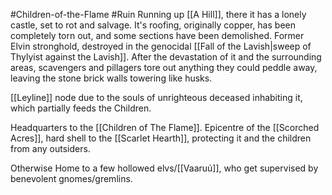 #Children-of-the-Flame #Ruin
Running up [[A Hill]], there it has a lonely castle, set to rot and salvage.
It's roofing, originally copper, has been completely torn out, and some sections have been demolished.
Former Elvin stronghold, destroyed in the genocidal [[Fall of the Lavish|sweep of Thylyist against the Lavish]].
After the devastation of it and the surrounding areas, scavengers and pillagers tore out anything they could peddle away, leaving the stone brick walls towering like husks. 

[[Leyline]] node due to the souls of unrighteous deceased inhabiting it, which partially feeds the Children.

Headquarters to the [[Children of The Flame]]. Epicentre of the [[Scorched Acres]], hard shell to the [[Scarlet Hearth]], protecting it and the children from any outsiders. 

Otherwise Home to a few hollowed elvs/[[Vaaruú]], who get supervised by benevolent gnomes/gremlins.

